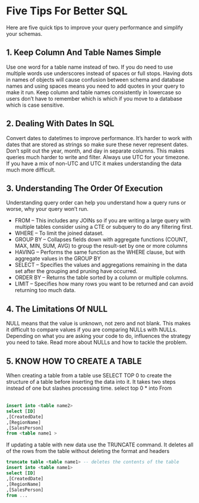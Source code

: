 # Five Tips For Better SQL
Here are five quick tips to improve your query performance and simplify your schemas.

## 1. Keep Column And Table Names Simple
Use one word for a table name instead of two.  If you do need to use multiple words use underscores instead of spaces or full stops.
Having dots in names of objects will cause confusion between schema and database names and using spaces means you need to add quotes in your query to make it run.
Keep column and table names consistently in lowercase so users don’t have to remember which is which if you move to a database which is case sensitive.


## 2. Dealing With Dates In SQL
Convert dates to datetimes to improve performance. It’s harder to work with dates that are stored as strings so make sure these never represent dates.
Don’t split out the year, month, and day in separate columns. This makes queries much harder to write and filter.
Always use UTC for your timezone.  If you have a mix of non-UTC and UTC it makes understanding the data much more difficult.


## 3. Understanding The Order Of Execution
Understanding query order can help you understand how a query runs or worse, why your query won’t run.

- FROM – This includes any JOINs so if you are writing a large query with multiple tables consider using a CTE or subquery to do any filtering first.
- WHERE – To limit the joined dataset.
- GROUP BY – Collapses fields down with aggregate functions (COUNT, MAX, MIN, SUM, AVG) to group the result-set by one or more columns
- HAVING – Performs the same function as the WHERE clause, but with aggregate values in the GROUP BY
- SELECT – Specifies the values and aggregations remaining in the data set after the grouping and pruning have occurred.
- ORDER BY – Returns the table sorted by a column or multiple columns.
- LIMIT – Specifies how many rows you want to be returned and can avoid returning too much data.


## 4. The Limitations Of NULL
NULL means that the value is unknown, not zero and not blank.  This makes it difficult to compare values if you are comparing NULLs with NULLs.
Depending on what you are asking your code to do, influences the strategy you need to take.  Read more about NULLs and how to tackle the problem.


## 5. KNOW HOW TO CREATE A TABLE
When creating a table from a table use SELECT TOP 0 to create the structure of a table before inserting the data into it. It takes two steps instead of one but slashes processing time.
select top 0 * into <table name2>
From <table name1>

```sql
insert into <table name2>
select [ID]
,[CreatedDate]
,[RegionName]
,[SalesPerson]
from <table name1 >
 ```

If updating a table with new data use the TRUNCATE command. It deletes all of the rows from the table without deleting the format and headers

```sql
truncate table <table name1> -- deletes the contents of the table
insert into <table name1>
select [ID]
,[CreatedDate]
,[RegionName]
,[SalesPerson]
from ...
```
